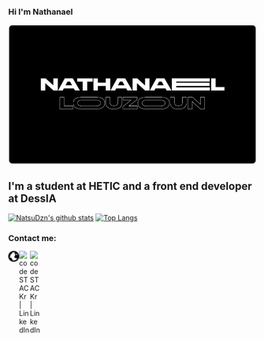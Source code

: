 ### Hi I'm Nathanael

![Background](https://github.com/NatsuDzn/NatsuDzn/blob/master/assets/bg.png)

## I'm a student at HETIC and a front end developer at DessIA

[![NatsuDzn's github stats](https://github-readme-stats.vercel.app/api?username=NatsuDzn&show_icons=true&theme=dark)](https://github.com/anuraghazra/github-readme-stats) [![Top Langs](https://github-readme-stats.vercel.app/api/top-langs/?username=NatsuDzn&layout=compact&theme=dark)](https://github.com/anuraghazra/github-readme-stats)

### Contact me:
[<img align="left" alt="Website" width="22px" src="https://raw.githubusercontent.com/iconic/open-iconic/master/svg/globe.svg" />][website]
[<img align="left" alt="codeSTACKr | LinkedIn" width="22px" src="https://cdn.jsdelivr.net/npm/simple-icons@v3/icons/dribbble.svg" />][dribbble]
[<img align="left" alt="codeSTACKr | LinkedIn" width="22px" src="https://cdn.jsdelivr.net/npm/simple-icons@v3/icons/linkedin.svg" />][linkedin]


[website]: https://nathanael-louzoun.netlify.app/
[dribbble]: https://dribbble.com/NatsuDzn
[linkedin]: https://www.linkedin.com/in/nathana%C3%ABl-louzoun/
